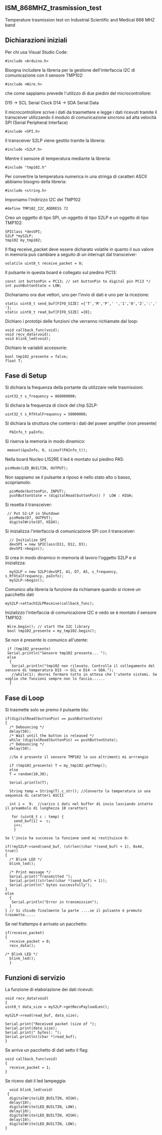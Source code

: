 ## ISM_868MHZ_trasmission_test

Temperature trasmission test on Industrial Scientific and Medical 868 MHZ band 

## Dichiarazioni iniziali

Per chi usa Visual Studio Code:

    #include <Arduino.h>

Bisogna includere la libreria per la gestione dell'interfaccia I2C di comunicazione con il sensore TMP102:

    #include <Wire.h>

che come sappiamo prevede l'utilizzo di due piedini del microcontrollore:

D15 -> SCL Serial Clock
D14 -> SDA Serial Data

Il microcontrollore scrive i dati da trasmettere e legge i dati ricevuti tramite il transceiver utilizzando il modulo di comunicazione sincrono ad alta velocità SPI (Serial Peripheral Interface)

    #include <SPI.h>

Il transceiver S2LP viene gestito tramite la libreria:

    #include <S2LP.h>

Mentre il sensore di temperatura mediante la libreria:

    #include "tmp102.h"

Per convertire la temperatura numerica in una stringa di caratteri ASCII abbiamo bisogno della libreria:

    #include <string.h>

Imponiamo l'indirizzo I2C del TMP102

    #define TMP102_I2C_ADDRESS 72

Creo un oggetto di tipo SPI, un oggetto di tipo S2LP e un oggetto di tipo TMP102:

    SPIClass *devSPI;
    S2LP *myS2LP;
    tmp102 my_tmp102;

Il flag receive_packet deve essere dicharato volatile in quanto il suo valore in memoria può cambiare a seguito di un interrupt dal transceiver:

    volatile uint8_t receive_packet = 0;

Il pulsante in questa board è collegato sul piedino PC13:

    const int buttonPin = PC13; // set buttonPin to digital pin PC13 */
    int pushButtonState = LOW;
    
Dichiariamo ora due vettori, uno per l'invio di dati e uno per la ricezione:

    static uint8_t send_buf[FIFO_SIZE] ={'T','M','P',' ','1','0','2',':',' '};
    static uint8_t read_buf[FIFO_SIZE] ={0};

Dichiaro i prototipi delle funzioni che verranno richiamate dal loop:

    void callback_func(void);
    void recv_data(void);
    void blink_led(void);

Dichiaro le variabili accessorie:

    bool tmp102_presente = false;
    float T;

## Fase di Setup

Si dichiara la frequenza della portante da utilizzare nelle trasmissioni:  

    uint32_t s_frequency = 868000000; 

Si dichara la frequenza di clock del chip S2LP:

    uint32_t s_RfXtalFrequency = 50000000;
    
Si dichiara la struttura che conterrà i dati del power amplifier (non presente) 
        
      PAInfo_t paInfo;

Si riserva la memoria in modo dinamico:

     memset(&paInfo, 0, sizeof(PAInfo_t));

Nella board Nucleo L152RE il led è montato sul piedino PA5:
  
    pinMode(LED_BUILTIN, OUTPUT);

Non sappiamo se il pulsante a riposo è nello stato alto o basso, scopriamolo:

      pinMode(buttonPin, INPUT);
      pushButtonState = (digitalRead(buttonPin)) ?  LOW : HIGH;

Si resetta il transceiver:

     // Put S2-LP in Shutdown
      pinMode(D7, OUTPUT);
      digitalWrite(D7, HIGH);
  
Si inizializza l'interfaccia di comunicazione SPI con il transceiver:
      
      // Initialize SPI
      devSPI = new SPIClass(D11, D12, D3);
      devSPI->begin();

 Si crea in modo dinamico in memoria di lavoro l'oggetto S2LP e si inizializza:
  
      myS2LP = new S2LP(devSPI, A1, D7, A5, s_frequency, s_RfXtalFrequency, paInfo);
      myS2LP->begin();

Comunico alla libreria la funzione da richiamare quando si riceve un pacchetto dati

    myS2LP->attachS2LPReceive(callback_func);

Inizializzo l'interfaccia di comunicazione I2C e vedo se è montato il sensore TMP102:

     Wire.begin(); // start the I2C library
     bool tmp102_presente = my_tmp102.begin();

Se non è presente lo comunico all'utente:
  
     if (tmp102_presente) 
     Serial.println("Sensore tmp102 presente... ");
     else
      {
       Serial.println("tmp102 non rilevato. Controlla il collegamento del sensore di temperatura D15 -> SCL e D14 -> SDA.");
       //while(1); dovrei fermare tutto in attesa che l'utente sistemi. Se voglio che funzioni sempre non lo faccio......
      }
     

## Fase di Loop

Si trasmette solo se premo il pulsante blu:

    if(digitalRead(buttonPin) == pushButtonState)
    {
      /* Debouncing */
      delay(50);
      /* Wait until the button is released */
      while (digitalRead(buttonPin) == pushButtonState);
      /* Debouncing */
      delay(50);
    
      //Se è presente il sensore TMP102 lo uso altrimenti mi arrrangio
    
      if (tmp102_presente) T = my_tmp102.getTemp();
      else 
      T = random(10,30);
   
      Serial.println(T);
    
      String temp = String(T).c_str(); //Converto la temperatura in una sequenza di caratteri ASCII
    
      int i =  9;  //carico i dati nel buffer di invio lasciando intatto il preambolo di lunghezza 10 caratteri
    
       for (uint8_t c : temp) {
        send_buf[i] =  c;
        i++;
        }

    Se l'invio ha successo la funzione send mi restituisce 0: 

    if(!myS2LP->send(send_buf, (strlen((char *)send_buf) + 1), 0x44, true))
    {
      /* Blink LED */
      blink_led();

      /* Print message */
      Serial.print("Transmitted ");
      Serial.print((strlen((char *)send_buf) + 1));
      Serial.println(" bytes successfully");
    } 
    else
      {
       Serial.println("Error in transmission");
      }
    } // Si chiude finalmente la parte ....se il pulsante è premuto trasmetto.....
    
Se nel frattempo è arrivato un pacchetto: 

    if(receive_packet)
    {
      receive_packet = 0;
      recv_data();
      
    /* Blink LED */
      blink_led();
      }
    
    
## Funzioni di servizio

La funzione di elaborazione dei dati ricevuti:

    void recv_data(void)
    { 
    uint8_t data_size = myS2LP->getRecvPayloadLen();

    myS2LP->read(read_buf, data_size);

    Serial.print("Received packet (size of ");
    Serial.print(data_size);
    Serial.print(" bytes): ");
    Serial.println((char *)read_buf);
    }

Se arriva un pacchetto di dati setto il flag:
    
    void callback_func(void)
    {
      receive_packet = 1;
    }

Se ricevo dati il led lampeggia:

      void blink_led(void)
     {
      digitalWrite(LED_BUILTIN, HIGH);
      delay(10);
      digitalWrite(LED_BUILTIN, LOW);
      delay(10);
      digitalWrite(LED_BUILTIN, HIGH);
      delay(10);
      digitalWrite(LED_BUILTIN, LOW);
    }


